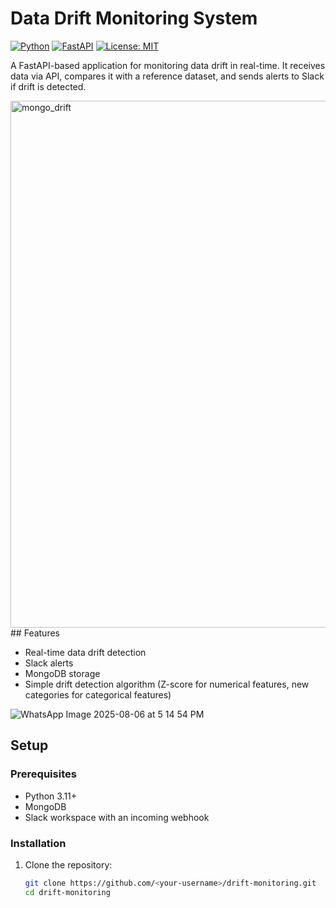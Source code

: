 # Data Drift Monitoring System

[![Python](https://img.shields.io/badge/Python-3.11%2B-blue)](https://python.org)
[![FastAPI](https://img.shields.io/badge/Framework-FastAPI-green)](https://fastapi.tiangolo.com)
[![License: MIT](https://img.shields.io/badge/License-MIT-yellow)](LICENSE)

A FastAPI-based application for monitoring data drift in real-time. It receives data via API, compares it with a reference dataset, and sends alerts to Slack if drift is detected.

<img width="1920" height="843" alt="mongo_drift" src="https://github.com/user-attachments/assets/2ca14a68-cfb1-43e3-95fb-429d752bc291" />
## Features

- Real-time data drift detection
- Slack alerts
- MongoDB storage
- Simple drift detection algorithm (Z-score for numerical features, new categories for categorical features)

![WhatsApp Image 2025-08-06 at 5 14 54 PM](https://github.com/user-attachments/assets/d75ffadb-a52b-4be8-a095-00793ac4ae61)



## Setup


### Prerequisites

- Python 3.11+
- MongoDB
- Slack workspace with an incoming webhook

### Installation

1. Clone the repository:
   ```bash
   git clone https://github.com/<your-username>/drift-monitoring.git
   cd drift-monitoring
